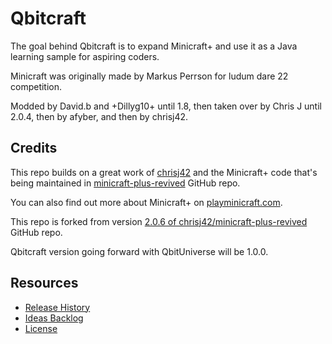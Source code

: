 # Qbitcraft

The goal behind Qbitcraft is to expand Minicraft+ and use it as a Java learning sample for aspiring coders.

Minicraft was originally made by Markus Perrson for ludum dare 22 competition.

Modded by David.b and +Dillyg10+ until 1.8, then taken over by Chris J until 2.0.4, then by afyber, and then by chrisj42.

## Credits

This repo builds on a great work of [chrisj42](https://github.com/chrisj42) and the Minicraft+ code that's being maintained in [minicraft-plus-revived](https://github.com/chrisj42/minicraft-plus-revived) GitHub repo.

You can also find out more about Minicraft+ on [playminicraft.com](https://playminicraft.com/).

This repo is forked from version [2.0.6 of chrisj42/minicraft-plus-revived](https://github.com/chrisj42/minicraft-plus-revived/releases/tag/v2.0.6) GitHub repo.

Qbitcraft version going forward with QbitUniverse will be 1.0.0.

## Resources

- [Release History](https://github.com/qbituniverse/qbitcraft/releases)
- [Ideas Backlog](./notes/backlog.md)
- [License](./LICENSE)